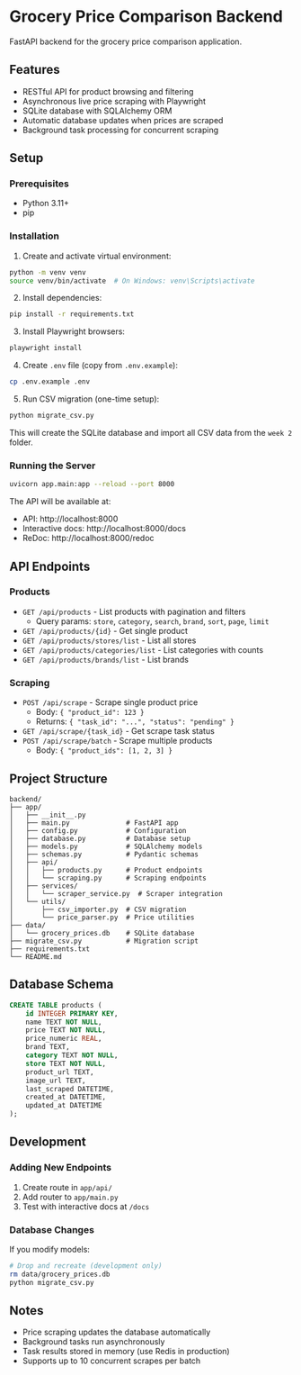 # Grocery Price Comparison Backend

FastAPI backend for the grocery price comparison application.

## Features

- RESTful API for product browsing and filtering
- Asynchronous live price scraping with Playwright
- SQLite database with SQLAlchemy ORM
- Automatic database updates when prices are scraped
- Background task processing for concurrent scraping

## Setup

### Prerequisites

- Python 3.11+
- pip

### Installation

1. Create and activate virtual environment:

```bash
python -m venv venv
source venv/bin/activate  # On Windows: venv\Scripts\activate
```

2. Install dependencies:

```bash
pip install -r requirements.txt
```

3. Install Playwright browsers:

```bash
playwright install
```

4. Create `.env` file (copy from `.env.example`):

```bash
cp .env.example .env
```

5. Run CSV migration (one-time setup):

```bash
python migrate_csv.py
```

This will create the SQLite database and import all CSV data from the `week 2` folder.

### Running the Server

```bash
uvicorn app.main:app --reload --port 8000
```

The API will be available at:
- API: http://localhost:8000
- Interactive docs: http://localhost:8000/docs
- ReDoc: http://localhost:8000/redoc

## API Endpoints

### Products

- `GET /api/products` - List products with pagination and filters
  - Query params: `store`, `category`, `search`, `brand`, `sort`, `page`, `limit`
- `GET /api/products/{id}` - Get single product
- `GET /api/products/stores/list` - List all stores
- `GET /api/products/categories/list` - List categories with counts
- `GET /api/products/brands/list` - List brands

### Scraping

- `POST /api/scrape` - Scrape single product price
  - Body: `{ "product_id": 123 }`
  - Returns: `{ "task_id": "...", "status": "pending" }`
- `GET /api/scrape/{task_id}` - Get scrape task status
- `POST /api/scrape/batch` - Scrape multiple products
  - Body: `{ "product_ids": [1, 2, 3] }`

## Project Structure

```
backend/
├── app/
│   ├── __init__.py
│   ├── main.py              # FastAPI app
│   ├── config.py            # Configuration
│   ├── database.py          # Database setup
│   ├── models.py            # SQLAlchemy models
│   ├── schemas.py           # Pydantic schemas
│   ├── api/
│   │   ├── products.py      # Product endpoints
│   │   └── scraping.py      # Scraping endpoints
│   ├── services/
│   │   └── scraper_service.py  # Scraper integration
│   └── utils/
│       ├── csv_importer.py  # CSV migration
│       └── price_parser.py  # Price utilities
├── data/
│   └── grocery_prices.db    # SQLite database
├── migrate_csv.py           # Migration script
├── requirements.txt
└── README.md
```

## Database Schema

```sql
CREATE TABLE products (
    id INTEGER PRIMARY KEY,
    name TEXT NOT NULL,
    price TEXT NOT NULL,
    price_numeric REAL,
    brand TEXT,
    category TEXT NOT NULL,
    store TEXT NOT NULL,
    product_url TEXT,
    image_url TEXT,
    last_scraped DATETIME,
    created_at DATETIME,
    updated_at DATETIME
);
```

## Development

### Adding New Endpoints

1. Create route in `app/api/`
2. Add router to `app/main.py`
3. Test with interactive docs at `/docs`

### Database Changes

If you modify models:

```bash
# Drop and recreate (development only)
rm data/grocery_prices.db
python migrate_csv.py
```

## Notes

- Price scraping updates the database automatically
- Background tasks run asynchronously
- Task results stored in memory (use Redis in production)
- Supports up to 10 concurrent scrapes per batch
